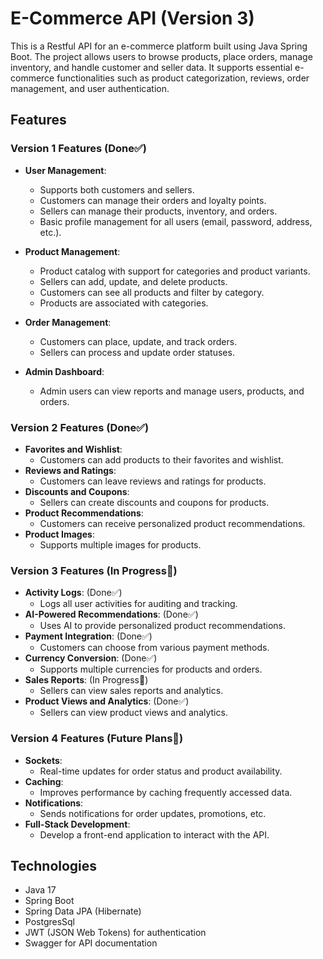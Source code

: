 # E-Commerce API (Version 3)

This is a Restful API for an e-commerce platform built using Java Spring Boot. The project allows users to browse
products, place orders, manage inventory, and handle customer and seller data. It supports essential e-commerce
functionalities such as product categorization, reviews, order management, and user authentication.

## Features

### **Version 1 Features** (Done✅)

- **User Management**:
    - Supports both customers and sellers.
    - Customers can manage their orders and loyalty points.
    - Sellers can manage their products, inventory, and orders.
    - Basic profile management for all users (email, password, address, etc.).

- **Product Management**:
    - Product catalog with support for categories and product variants.
    - Sellers can add, update, and delete products.
    - Customers can see all products and filter by category.
    - Products are associated with categories.

- **Order Management**:
    - Customers can place, update, and track orders.
    - Sellers can process and update order statuses.

- **Admin Dashboard**:
    - Admin users can view reports and manage users, products, and orders.

### **Version 2 Features** (Done✅)

- **Favorites and Wishlist**:
    - Customers can add products to their favorites and wishlist.
- **Reviews and Ratings**:
    - Customers can leave reviews and ratings for products.
- **Discounts and Coupons**:
    - Sellers can create discounts and coupons for products.
- **Product Recommendations**:
    - Customers can receive personalized product recommendations.
- **Product Images**:
    - Supports multiple images for products.

### **Version 3 Features** (In Progress🚧)

- **Activity Logs**: (Done✅)
    - Logs all user activities for auditing and tracking.
- **AI-Powered Recommendations**: (Done✅)
    - Uses AI to provide personalized product recommendations.
- **Payment Integration**: (Done✅)
    - Customers can choose from various payment methods.
- **Currency Conversion**: (Done✅)
    - Supports multiple currencies for products and orders.
- **Sales Reports**: (In Progress🚧)
    - Sellers can view sales reports and analytics.
- **Product Views and Analytics**: (Done✅)
    - Sellers can view product views and analytics.

### **Version 4 Features** (Future Plans🔮)

- **Sockets**:
    - Real-time updates for order status and product availability.
- **Caching**:
    - Improves performance by caching frequently accessed data.
- **Notifications**:
    - Sends notifications for order updates, promotions, etc.
- **Full-Stack Development**:
    - Develop a front-end application to interact with the API.

## Technologies

- Java 17
- Spring Boot
- Spring Data JPA (Hibernate)
- PostgresSql
- JWT (JSON Web Tokens) for authentication
- Swagger for API documentation
